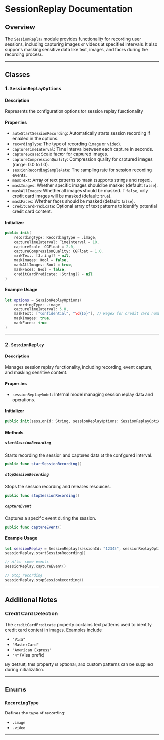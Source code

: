 # SessionReplay Documentation

## Overview

The `SessionReplay` module provides functionality for recording user sessions, including capturing images or videos at specified intervals. It also supports masking sensitive data like text, images, and faces during the recording process.

---

## Classes

### 1. `SessionReplayOptions`

#### Description
Represents the configuration options for session replay functionality.

#### Properties
- `autoStartSessionRecording`: Automatically starts session recording if enabled in the options.
- `recordingType`: The type of recording (`image` or `video`).
- `captureTimeInterval`: Time interval between each capture in seconds.
- `captureScale`: Scale factor for captured images.
- `captureCompressionQuality`: Compression quality for captured images (range: 0.0 to 1.0).
- `sessionRecordingSampleRate`: The sampling rate for session recording events.
- `maskText`: Array of text patterns to mask (supports strings and regex).
- `maskImages`: Whether specific images should be masked (default: `false`).
- `maskAllImages`: Whether all images should be masked. If `false`, only credit card images will be masked (default: `true`).
- `maskFaces`: Whether faces should be masked (default: `false`).
- `creditCardPredicate`: Optional array of text patterns to identify potential credit card content.

#### Initializer
```swift
public init(
    recordingType: RecordingType = .image,
    captureTimeInterval: TimeInterval = 10,
    captureScale: CGFloat = 2.0,
    captureCompressionQuality: CGFloat = 1.0,
    maskText: [String]? = nil,
    maskImages: Bool = false,
    maskAllImages: Bool = true,
    maskFaces: Bool = false,
    creditCardPredicate: [String]? = nil
)
```

#### Example Usage
```swift
let options = SessionReplayOptions(
    recordingType: .image,
    captureTimeInterval: 5.0,
    maskText: ["Confidential", "\d{16}"], // Regex for credit card numbers
    maskImages: true,
    maskFaces: true
)
```

---

### 2. `SessionReplay`

#### Description
Manages session replay functionality, including recording, event capture, and masking sensitive content.

#### Properties
- `sessionReplayModel`: Internal model managing session replay data and operations.

#### Initializer
```swift
public init(sessionId: String, sessionReplayOptions: SessionReplayOptions)
```

#### Methods

##### `startSessionRecording`
Starts recording the session and captures data at the configured interval.

```swift
public func startSessionRecording()
```

##### `stopSessionRecording`
Stops the session recording and releases resources.

```swift
public func stopSessionRecording()
```

##### `captureEvent`
Captures a specific event during the session.

```swift
public func captureEvent()
```

#### Example Usage
```swift
let sessionReplay = SessionReplay(sessionId: "12345", sessionReplayOptions: options)
sessionReplay.startSessionRecording()

// After some events
sessionReplay.captureEvent()

// Stop recording
sessionReplay.stopSessionRecording()
```

---

## Additional Notes

### Credit Card Detection
The `creditCardPredicate` property contains text patterns used to identify credit card content in images. Examples include:
- `"Visa"`
- `"MasterCard"`
- `"American Express"`
- `"4"` (Visa prefix)

By default, this property is optional, and custom patterns can be supplied during initialization.

---

## Enums

### `RecordingType`
Defines the type of recording:
- `.image`
- `.video`

---
